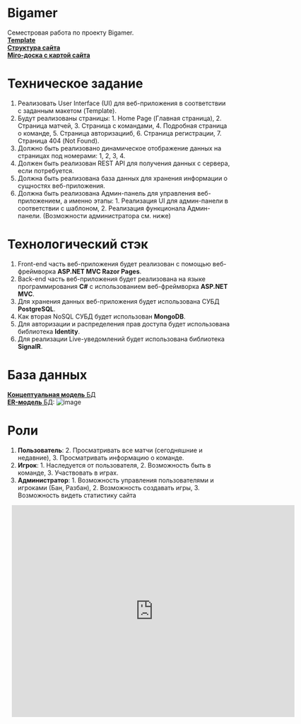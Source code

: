 # Bigamer
Семестровая работа по проекту Bigamer. \
[__Template__](https://fixcode.ru/templates/html/bigamer/) \
[__Структура сайта__](https://octopus.do/754jvl25663) \
[__Miro-доска с картой сайта__](https://miro.com/app/board/uXjVNivPtJ8=/?share_link_id=574913443925) 

 # Техническое задание
1. Реализовать User Interface (UI) для веб-приложения в соответствии с заданным макетом (Template).
2. Будут реализованы страницы: 1. Home Page (Главная страница), 2. Страница матчей, 3. Страница с командами, 4. Подробная страница о команде, 5. Страница авторизацииб, 6. Страница регистрации, 7. Страница 404 (Not Found).
3. Должно быть реализовано динамическое отображение данных на страницах под номерами: 1, 2, 3, 4.
4. Должен быть реализован REST API для получения данных с сервера, если потребуется.
5. Должна быть реализована база данных для хранения информации о сущностях веб-приложения.
6. Должна быть реализована Админ-панель для управления веб-приложением, а именно этапы: 1. Реализация UI для админ-панели в соответствии с шаблоном, 2. Реализация функционала Админ-панели. (Возможности администратора см. ниже) 

# Технологический стэк
1. Front-end часть веб-приложения будет реализован с помощью веб-фреймворка __ASP.NET MVC Razor Pages__.
2. Back-end часть веб-приложения будет реализована на языке программирования __C#__ с использованием веб-фреймворка __ASP.NET MVC__.
3. Для хранения данных веб-приложения будет использована СУБД __PostgreSQL__.
4. Как вторая NoSQL СУБД будет использован __MongoDB__.
5. Для авторизации и распределения прав доступа будет использована библиотека __Identity__.
6. Для реализации Live-уведомлений будет использована библиотека __SignalR__.

# База данных
[__Концептуальная модель__ БД](https://lucid.app/lucidchart/17923a74-727e-4747-be97-c6358105d562/edit?viewport_loc=-19%2C-75%2C2731%2C1359%2C0_0&invitationId=inv_24a31cf9-1133-468c-ab16-6ef5e5360db3) \
[__ER-модель__ БД](https://drawsql.app/teams/ireks-team/diagrams/bigamer): ![image](https://github.com/irekkkarimov/Bigamer/assets/113981426/1a4ca664-be3a-4fa3-acc6-57c0bacc01df)


# Роли
1. __Пользователь__: 2. Просматривать все матчи (сегодняшние и недавние), 3. Просматривать информацию о команде.
2. __Игрок__: 1. Наследуется от пользователя, 2. Возможность быть в команде, 3. Участвовать в играх.
3. __Администратор__: 1. Возможность управления пользователями и игроками (Бан, Разбан), 2. Возможность создавать игры, 3. Возможность видеть статистику сайта
<div style="width: 640px; height: 480px; margin: 10px; position: relative;"><iframe allowfullscreen frameborder="0" style="width:640px; height:480px" src="https://lucid.app/documents/embedded/17923a74-727e-4747-be97-c6358105d562" id="_sjjUjMUKNd_"></iframe></div>

